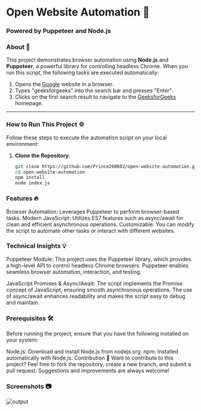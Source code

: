 # Open Website Automation 🚀  
### Powered by Puppeteer and Node.js  

### About 📖  
This project demonstrates browser automation using **Node.js** and **Puppeteer**, a powerful library for controlling headless Chrome. When you run this script, the following tasks are executed automatically:  

1. Opens the [Google](https://www.google.com/) website in a browser.  
2. Types "geeksforgeeks" into the search bar and presses "Enter".  
3. Clicks on the first search result to navigate to the [GeeksforGeeks](https://www.geeksforgeeks.org/) homepage.  

---

### How to Run This Project ⚙️  
Follow these steps to execute the automation script on your local environment:  

1. **Clone the Repository**:  
   ```bash
   git clone https://github.com/Prince260602/open-website-automation.git
   cd open-website-automation
   npm install
   node index.js


### Features 🔥
Browser Automation: Leverages Puppeteer to perform browser-based tasks.
Modern JavaScript: Utilizes ES7 features such as async/await for clean and efficient asynchronous operations.
Customizable: You can modify the script to automate other tasks or interact with different websites.

### Technical Insights 💡

Puppeteer Module:
This project uses the Puppeteer library, which provides a high-level API to control headless Chrome browsers. Puppeteer enables seamless browser automation, interaction, and testing.

JavaScript Promises & Async/Await:
The script implements the Promise concept of JavaScript, ensuring smooth asynchronous operations. The use of async/await enhances readability and makes the script easy to debug and maintain.

### Prerequisites 🛠️
Before running the project, ensure that you have the following installed on your system:

Node.js: Download and install Node.js from nodejs.org.
npm: Installed automatically with Node.js.
Contribution 🤝
Want to contribute to this project? Feel free to fork the repository, create a new branch, and submit a pull request. Suggestions and improvements are always welcome!

### Screenshots 📷

![output](image.png)

